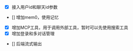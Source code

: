 - [x] 接入用户id和聊天id参数
- [] 增加mem0，使用记忆
- [x] 增加MCP工具，用于调用外部工具，暂时可以先使用搜索工具
- [x] 增加登录和多对话管理
- [] 后端流式输出